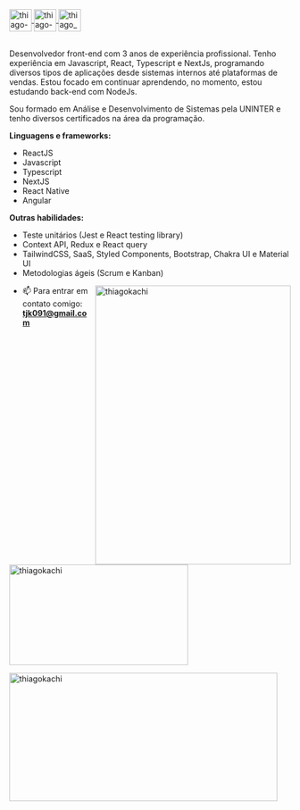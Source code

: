<a href="https://github.com/ThiagoKachi" target="blank">
  <img align="center" src="https://cdn.icon-icons.com/icons2/936/PNG/512/github-logo_icon-icons.com_73546.png" alt="thiago-kachinsky" height="40" width="40" />
</a>
<a href="https://linkedin.com/in/thiago-kachinsky" target="blank">
  <img align="center" src="https://cdn.icon-icons.com/icons2/2037/PNG/512/in_linked_linkedin_media_social_icon_124259.png" alt="thiago-kachinsky" height="40" width="40" />
</a>
<a href="https://instagram.com/thiago_kachinsky" target="blank">
  <img align="center" src="https://cdn.icon-icons.com/icons2/1753/PNG/512/iconfinder-social-media-applications-3instagram-4102579_113804.png" alt="thiago_kachinsky" height="40" width="40" />
</a>

<br />
<br />

<p align="left">Desenvolvedor front-end com 3 anos de experiência profissional. Tenho experiência em Javascript, React, Typescript e NextJs, programando diversos tipos de aplicações desde sistemas internos até plataformas de vendas. Estou focado em continuar aprendendo, no momento, estou estudando back-end com NodeJs.

Sou formado em Análise e Desenvolvimento de Sistemas pela UNINTER e tenho diversos certificados na área da programação.
  
**Linguagens e frameworks:**
- ReactJS
- Javascript
- Typescript
- NextJS
- React Native
- Angular

**Outras habilidades:**
- Teste unitários (Jest e React testing library)
- Context API, Redux e React query
- TailwindCSS, SaaS, Styled Components, Bootstrap, Chakra UI e Material UI
- Metodologias ágeis (Scrum e Kanban)
</p>

<p><img align="right" width="350px" height="500px" src="https://s2.glbimg.com/HC6tW5_uSRI3ZHMBPTH-1PXCpn0=/e.glbimg.com/og/ed/f/original/2017/09/20/7.gif" alt="thiagokachi" /></p>

- 📫 Para entrar em contato comigo: **tjk091@gmail.com**

<p><img align="center" width="320" height="180" src="https://github-readme-stats.vercel.app/api/top-langs?username=ThiagoKachi&show_icons=true&locale=en&layout=compact" alt="thiagokachi" /></p>
<p><img align="center" width="480" height="230" src="https://github-readme-stats.vercel.app/api?username=ThiagoKachi&show_icons=true&locale=en" alt="thiagokachi" /></p>

